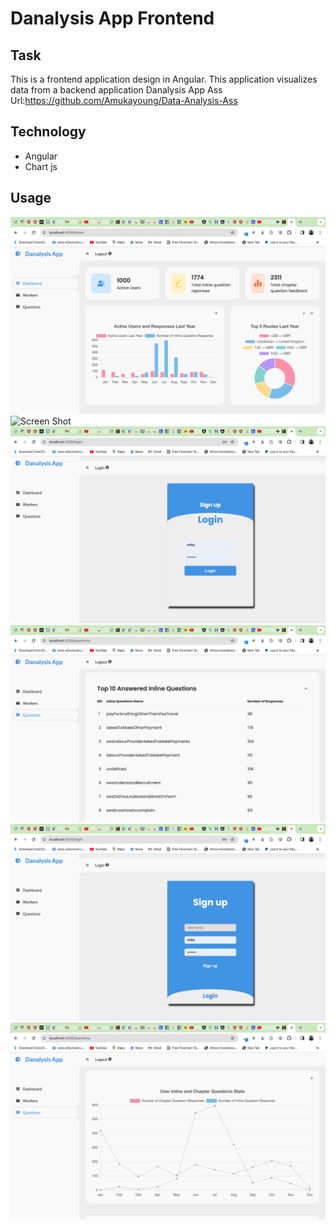 # Danalysis App Frontend

## Task

This is a frontend application design in Angular. This application visualizes data from a backend application Danalysis App Ass Url:https://github.com/Amukayoung/Data-Analysis-Ass

## Technology

- Angular
- Chart js

## Usage

![Screen Shot](./images/homepage.png)
![Screen Shot](./images/workers.png)
![Screen Shot](./images/login.png)
![Screen Shot](./images/inlinequestion.png)
![Screen Shot](./images/signuppage.png)
![Screen Shot](./images/questionspage.png)
